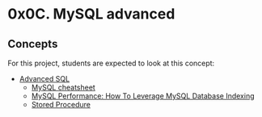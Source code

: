 # 0x0C. MySQL advanced

## Concepts
For this project, students are expected to look at this concept:

- [Advanced SQL](https://intranet.hbtn.io/concepts/225)
  * [MySQL cheatsheet](https://devhints.io/mysql)
  * [MySQL Performance: How To Leverage MySQL Database Indexing](https://www.liquidweb.com/kb/mysql-optimization-how-to-leverage-mysql-database-indexing/)
  * [Stored Procedure](https://www.w3resource.com/mysql/mysql-procedure.php)
